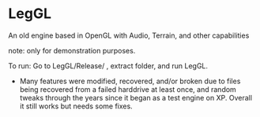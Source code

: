 # LegGL
An old engine based in OpenGL with Audio, Terrain, and other capabilities

note: only for demonstration purposes. 

To run: Go to LegGL/Release/ , extract folder, and run LegGL. 

- Many features were modified, recovered, and/or broken due to files being recovered from a failed harddrive at least once, and random tweaks through the years since it began as a test engine on XP. Overall it still works but needs some fixes.
